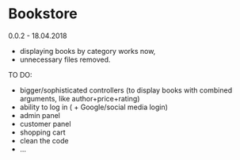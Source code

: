 # Bookstore

0.0.2 - 18.04.2018
- displaying books by category works now,
- unnecessary files removed.

TO DO:
* bigger/sophisticated controllers (to display books with combined arguments, like author+price+rating)
* ability to log in ( + Google/social media login)
* admin panel
* customer panel
* shopping cart
* clean the code
* ...